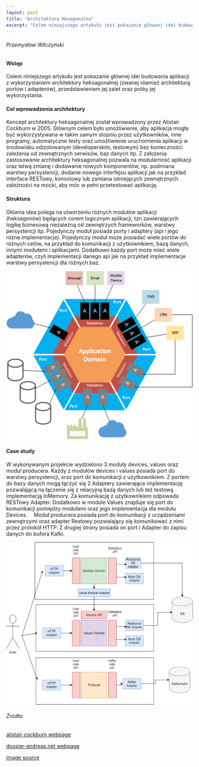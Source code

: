 ```yaml
---
layout: post
title: "Architektura Hexagonalna"
excerpt: "Celem niniejszego artykułu jest pokazanie głównej idei budowania aplikacji z wykorzystaniem architektury heksagonalnej (zwanej również architekturą portów i adapterów), przedstawieniem..."
---
```


###### Przemysław WIlczyński
#### Wstęp
Celem niniejszego artykułu jest pokazanie głównej idei budowania aplikacji z wykorzystaniem 
architektury heksagonalnej (zwanej również architekturą portów i adapterów), przedstawieniem 
jej zalet oraz próby jej wykorzystania.
#### Cel wprowadzenia architektury
Koncept architektury heksagonalnej został wprowadzony przez Alistair Cockburn w 2005. 
Głównym celem było umożliwienie, aby aplikacja mogła być wykorzystywana w takim samym stopniu przez 
użytkowników, inne programy, automatyczne testy oraz umożliwienie uruchomienia aplikacji w środowisku 
odizolowanym (developerskim, testowym) bez konieczności zależenia od zewnętrznych serwisów, baz danych itp.
Z  założenia zastosowanie architektury heksagonalnej pozwala na modularność aplikacji oraz łatwą zmianę 
i dodawanie nowych komponentów, np. podmiana warstwy persystencji, dodanie nowego interfejsu aplikacji 
jak na przykład interface RESTowy, konsolowy lub zamiana istniejących zewnętrznych zależności na mocki, 
aby móc w pełni przetestować aplikację.
#### Struktura
Główna idea polega na utworzeniu różnych modułów aplikacji (heksagonów) będących corem logicznym 
aplikacji, tzn zawierających logikę biznesową niezależną od zewnętrzych frameworków, warstwy 
persystencji itp. 
Pojedynczy moduł posiada porty i adaptery (api i jego różne implementacje). Pojedynczy moduł może 
posiadać wiele portów do różnych celów, na przykład do komunikacji z użytkownikiem, bazą danych, innymi 
modułami i aplikacjami. Dodatkowo każdy port może mieć wiele adapterów, czyli implementacji danego api 
jak na przykład implementacje warstwy persystencji dla różnych baz.

![Schemat modułu](https://github.com/kamdibus/PIK/blob/gh-pages/img/hex.png?raw=true "Struktura modułu")

#### Case study
W wykonywanym projekcie wydzielono 3 moduły devices, values oraz modul producera. Kaźdy z modułów devices i values posiada port do 
warstwy persystencji, oraz port do komunikacji z użytkownikiem. Z portem 
do bazy danych mogą łączyć się 2 Adaptery zawierające implementację pozwalającą na łączenie się z 
relacyjną bazą danych lub też testową implementacją InMemory. Za komunikację z użytkownikiem odpowada 
RESTowy Adapter. 
Dodatkowo w module Values znajduje się port do komunikacji pomiędzy modułami oraz jego implementacja 
dla modułu Devices. 
Moduł producera posiada port do komunikacji z urządzeniami zewnętrzymi oraz adapter Restowy pozwalający się komunikować
z nimi przez protokół HTTP. Z drugiej strony posiada on port i Adapter do zapisu danych do bufora Kafki.


![Architektura aplikajci](https://github.com/kamdibus/PIK/blob/gh-pages/img/arch2.png?raw=true "Architektura")

###### Źródła:
[alistair cockburn webpage](http://alistair.cockburn.us/Hexagonal+architecture)

[dossier-andreas.net webpage](http://www.dossier-andreas.net/software_architecture/ports_and_adapters.html)

[image source](http://geekswithblogs.net/cyoung/archive/2014/12/20/hexagonal-architecturendashthe-great-reconciler.aspx)
